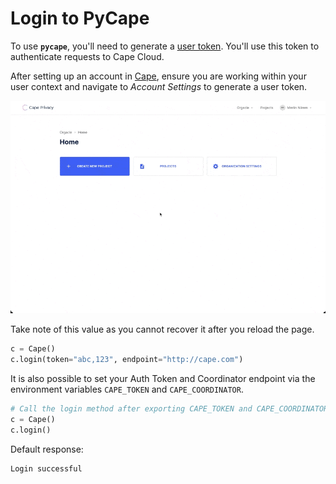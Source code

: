 # Login to PyCape

To use **`pycape`**, you'll need to generate a [user token](/understand/features/tokens/). You'll use this token to authenticate requests to Cape Cloud.

After setting up an account in [Cape](https://app.capeprivacy.com), ensure you are
working within your user context and navigate to _Account Settings_ to generate a user token.

![](../img/user-token.gif)

Take note of this value as you cannot recover it after you reload the page.

```python
c = Cape()
c.login(token="abc,123", endpoint="http://cape.com")
```

It is also possible to set your Auth Token and Coordinator endpoint via the environment variables `CAPE_TOKEN` and `CAPE_COORDINATOR`.

```python
# Call the login method after exporting CAPE_TOKEN and CAPE_COORDINATOR.
c = Cape()
c.login()
```

Default response:

```shell
Login successful
```